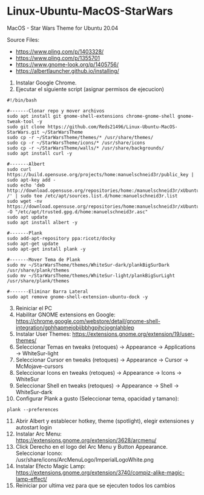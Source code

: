 # Linux-Ubuntu-MacOS-StarWars
MacOS - Star Wars Theme for Ubuntu 20.04

Source Files:
- https://www.pling.com/p/1403328/
- https://www.pling.com/p/1355701
- https://www.gnome-look.org/p/1405756/
- https://albertlauncher.github.io/installing/


1. Instalar Google Chrome.
2. Ejecutar el siguiente script (asignar permisos de ejecucion)
 
```
#!/bin/bash

#-------Clonar repo y mover archivos
sudo apt install git gnome-shell-extensions chrome-gnome-shell gnome-tweak-tool -y
sudo git clone https://github.com/Reds21496/Linux-Ubuntu-MacOS-StarWars.git ~/StarWarsTheme
sudo cp -r ~/StarWarsTheme/themes/* /usr/share/themes/
sudo cp -r ~/StarWarsTheme/icons/* /usr/share/icons
sudo cp -r ~/StarWarsTheme/walls/* /usr/share/backgrounds/
sudo apt install curl -y

#-------Albert
sudo curl https://build.opensuse.org/projects/home:manuelschneid3r/public_key | sudo apt-key add -
sudo echo 'deb http://download.opensuse.org/repositories/home:/manuelschneid3r/xUbuntu_20.04/ /' | sudo tee /etc/apt/sources.list.d/home:manuelschneid3r.list
sudo wget -nv https://download.opensuse.org/repositories/home:manuelschneid3r/xUbuntu_20.04/Release.key -O "/etc/apt/trusted.gpg.d/home:manuelschneid3r.asc"
sudo apt update
sudo apt install albert -y

#-------Plank
sudo add-apt-repository ppa:ricotz/docky
sudo apt-get update
sudo apt-get install plank -y

#-------Mover Tema de Plank
sudo mv ~/StarWarsTheme/themes/WhiteSur-dark/plankBigSurDark /usr/share/plank/themes
sudo mv ~/StarWarsTheme/themes/WhiteSur-light/plankBigSurLight /usr/share/plank/themes

#-------Eliminar Barra Lateral
sudo apt remove gnome-shell-extension-ubuntu-dock -y
```

3. Reiniciar el PC
4. Habilitar GNOME extensions en Google: https://chrome.google.com/webstore/detail/gnome-shell-integration/gphhapmejobijbbhgpjhcjognlahblep
5. Instalar User Themes: https://extensions.gnome.org/extension/19/user-themes/
6. Seleccionar Temas en tweaks (retoques) -> Appearance -> Applications -> WhiteSur-light
7. Seleccionar Cursor en tweaks (retoques) -> Appearance -> Cursor -> McMojave-cursors
8. Seleccionar Icons en tweaks (retoques) -> Appearance -> Icons -> WhiteSur
9. Seleccionar Shell en tweaks (retoques) -> Appearance -> Shell -> WhiteSur-dark
10. Configurar Plank a gusto (Seleccionar tema, opacidad y tamano):
```
plank --preferences
```
11. Abrir Albert y establecer hotkey, theme (spotlight), elegir extensiones y autostart login
12. Instalar Arc Menu: https://extensions.gnome.org/extension/3628/arcmenu/
13. Click Derecho en el logo del Arc Menu y Button Appearance. Seleccionar Icono: /usr/share/icons/ArcMenuLogo/ImperialLogoWhite.png
14. Instalar Efecto Magic Lamp: https://extensions.gnome.org/extension/3740/compiz-alike-magic-lamp-effect/
15. Reiniciar por ultima vez para que se ejecuten todos los cambios
